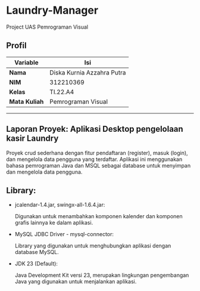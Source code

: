 # Laundry-Manager
Project UAS Pemrograman Visual

## Profil
| Variable | Isi |
| -------- | --- |
| **Nama** | Diska Kurnia Azzahra Putra |
| **NIM** | 312210369 |
| **Kelas** | TI.22.A4 |
| **Mata Kuliah** | Pemrograman Visual|

---
## Laporan Proyek: Aplikasi Desktop pengelolaan kasir Laundry
Proyek crud sederhana dengan fitur pendaftaran (register), masuk (login), dan mengelola data pengguna yang terdaftar. Aplikasi ini menggunakan bahasa pemrograman Java dan MSQL sebagai database untuk menyimpan dan mengelola data pengguna.

## Library:

- jcalendar-1.4.jar, swingx-all-1.6.4.jar:
  
  Digunakan untuk menambahkan komponen kalender dan komponen grafis lainnya ke dalam aplikasi.
- MySQL JDBC Driver - mysql-connector:
  
  Library yang digunakan untuk menghubungkan aplikasi dengan database MySQL.
- JDK 23 (Default):
  
  Java Development Kit versi 23, merupakan lingkungan pengembangan Java yang digunakan untuk menjalankan aplikasi.
